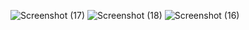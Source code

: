 
![Screenshot (17)](https://user-images.githubusercontent.com/49262093/125630234-12ed68e4-b2a3-4d0e-87f5-4121a0ed674b.png)
![Screenshot (18)](https://user-images.githubusercontent.com/49262093/125630244-0c10aec0-6eb8-40a4-9f15-4c4d72c1ae2f.png)
![Screenshot (16)](https://user-images.githubusercontent.com/49262093/125630249-dd54bb57-05fc-4499-b109-8126dbb061ed.png)


